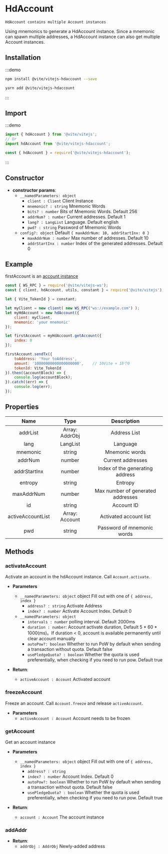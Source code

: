 # HdAccount

`HdAccount contains multiple Account instances` 

Using mnemonics to generate a HdAccount instance. Since a mnemonic can spawn multiple addresses, a HdAccount instance can also get multiple Account instances.

## Installation

:::demo
```bash tab:npm
npm install @vite/vitejs-hdaccount --save
```

```bash tab:yarn
yarn add @vite/vitejs-hdaccount
```
:::

## Import

:::demo
```javascript tab:ES6
import { hdAccount } from '@vite/vitejs';
// Or
import hdAccount from '@vite/vitejs-hdaccount';
```

```javascript tab:require
const { hdAccount } = require('@vite/vitejs-hdaccount');
```
:::

## Constructor

- **constructor params**: 
    * `__namedParameters: object`
        - `client : Client` Client Instance
        - `mnemonic? : string` Mnemonic Words
        - `bits? : number` Bits of Mnemonic Words. Default 256
        - `addrNum? : number` Current addresses. Default 1
        - `lang? : LangList` Language. Default english
        - `pwd? : string` Password of Mnemonic Words
    * `config?: object` Default `{ maxAddrNum: 10, addrStartInx: 0 }`
        - `maxAddrNum : number` Max number of addresses. Default 10
        - `addrStartInx : number` Index of the generated addresses. Default 0

## Example
firstAccount is an [account instance](./account)

```javascript
const { WS_RPC } = require('@vite/vitejs-ws');
const { client, hdAccount, utils, constant } = require('@vite/vitejs');

let { Vite_TokenId } = constant;

let myClient = new client( new WS_RPC("ws://example.com") );
let myHdAccount = new hdAccount({ 
    client: myClient,
    mnemonic: 'your mnemonic'
});

let firstAccount = myHdAccount.getAccount({
    index: 0
});

firstAccount.sendTx({
    toAddress: 'Your toAddress',
    amount: '10000000000000000000',    // 10Vite + 18个0
    tokenId: Vite_TokenId
}).then((accountBlock) => {
    console.log(accountBlock);
}).catch((err) => {
    console.log(err);
});
```

## Properties

|  Name  | Type | Description |
|:------------:|:-----:|:-----:|
| addrList | Array: AddrObj | Address List |
| lang | LangList | Language |
| mnemonic | string | Mnemonic words |
| addrNum | number | Current addresses |
| addrStartInx | number | Index of the generating address |
| entropy | string | Entropy |
| maxAddrNum | number | Max number of generated addresses |
| id | string | Account ID |
| activeAccountList | Array: Account | Activated account list |
| pwd | string | Password of mnemonic words |

## Methods

### activateAccount
Activate an account in the hdAccount instance. Call `Account.activate`.

- **Parameters**
    * `__namedParameters: object` object Fill out with one of `{ address, index }`
        - `address? : string` Activate Address
        - `index? : number` Activate Account Index. Default 0
    * `__namedParameters: object`
        - `intervals : number` polling interval. Default 2000ms
        - `duration : number`: Account activate duration, Default 5 * 60 * 1000(ms)。If duration < 0, account is available permanently until clear account manually
        - `autoPow?: boolean` Whether to run PoW by default when sending a transaction without quota. Default false
        - `usePledgeQuota? : boolean` Whether the quota is used preferentially, when checking if you need to run pow. Default true

- **Return**:
    * `activeAccount : Account` Activated account

### freezeAccount
Freeze an account. Call `Account.freeze` and release `activeAccount`.

- **Parameters** 
    * `activeAccount : Account` Account needs to be frozen

### getAccount
Get an account instance

- **Parameters**
    * `__namedParameters: object` object Fill out with one of `{ address, index }`
        - `address? : string`
        - `index? : number` Account Index. Default 0
        - `autoPow?: boolean` Whether to run PoW by default when sending a transaction without quota. Default false
        - `usePledgeQuota? : boolean` Whether the quota is used preferentially, when checking if you need to run pow. Default true

- **Return**:
    * `account : Account` The account instance

### addAddr

- **Return**:
    * `addrObj : AddrObj` Newly-added address
